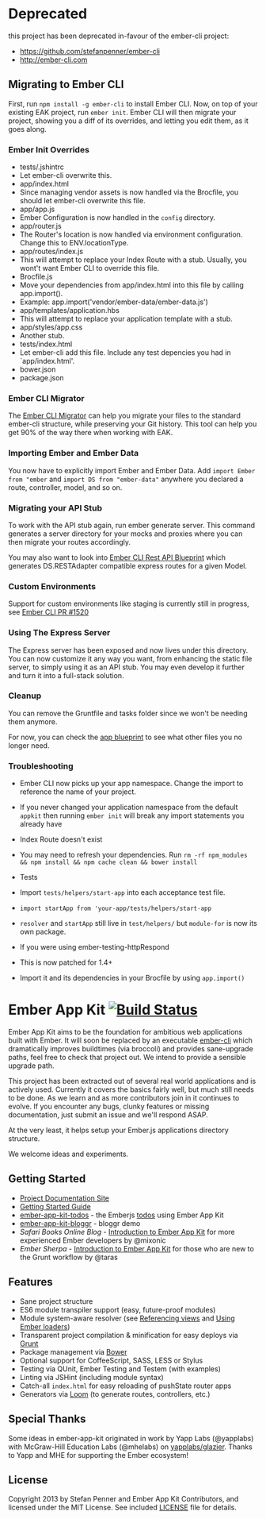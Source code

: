 # Deprecated

this project has been deprecated in-favour of the ember-cli project:

* https://github.com/stefanpenner/ember-cli
* http://ember-cli.com

## Migrating to Ember CLI

First, run `npm install -g ember-cli` to install Ember CLI.
Now, on top of your existing EAK project, run `ember init`. Ember CLI
will then migrate your project, showing you a diff of its overrides,
and letting you edit them, as it goes along.

### Ember Init Overrides

* tests/.jshintrc
* Let ember-cli overwrite this.
* app/index.html
* Since managing vendor assets is now handled via the Brocfile, you should let ember-cli overwrite this file.
* app/app.js
* Ember Configuration is now handled in the `config` directory.
* app/router.js
* The Router's location is now handled via environment configuration.
Change this to ENV.locationType.
* app/routes/index.js
* This will attempt to replace your Index Route with a stub. Usually,
you wont't want Ember CLI to override this file.
* Brocfile.js
* Move your dependencies from app/index.html into this file by calling
app.import().
* Example: app.import('vendor/ember-data/ember-data.js')
* app/templates/application.hbs
* This will attempt to replace your application template with a stub.
* app/styles/app.css
* Another stub.
* tests/index.html
* Let ember-cli add this file. Include any test depencies you had in `app/index.html'.
* bower.json
* package.json

### Ember CLI Migrator

The [Ember CLI Migrator](https://github.com/fivetanley/ember-cli-migrator) can help you migrate your files to the standard ember-cli structure, while preserving your Git history. This tool can help you get 90% of the way there when working with EAK.

### Importing Ember and Ember Data

You now have to explicitly import Ember and Ember Data. Add `import Ember from "ember` and
`import DS from "ember-data"` anywhere you declared a route, controller, model, and so on.

### Migrating your API Stub

To work with the API stub again, run ember generate server. This command generates a server directory for your mocks and proxies where you can then migrate your routes accordingly.

You may also want to look into [Ember CLI Rest API Blueprint](https://github.com/manuelmitasch/ember-cli-rest-api-blueprint)
which generates DS.RESTAdapter compatible express routes for a given Model.

### Custom Environments

Support for custom environments like staging is currently still in progress, see [Ember CLI PR #1520](https://github.com/ember-cli/ember-cli/pull/1520)

### Using The Express Server

The Express server has been exposed and now lives under this directory.
You can now customize it any way you want, from enhancing the static file server,
to simply using it as an API stub. You may even develop it further and turn it into a full-stack solution.

### Cleanup

You can remove the Gruntfile and tasks folder since we won't be needing them anymore.

For now, you can check the [app blueprint](https://github.com/stefanpenner/ember-cli/tree/master/blueprints/app/files)
to see what other files you no longer need.

### Troubleshooting

* Ember CLI now picks up your app namespace. Change the import to
reference the name of your project.
* If you never changed your application namespace from the default
`appkit` then running `ember init` will break any import statements
you already have

* Index Route doesn't exist
* You may need to refresh your dependencies. Run `rm -rf npm_modules && npm install && npm
cache clean && bower install`

* Tests
* Import `tests/helpers/start-app` into each acceptance test file.
* `import startApp from 'your-app/tests/helpers/start-app`
* `resolver` and `startApp` still live in `test/helpers/` but
`module-for` is now its own package.
* If you were using ember-testing-httpRespond
* This is now patched for 1.4+
* Import it and its dependencies in your Brocfile by using
`app.import()`





# Ember App Kit [![Build Status](https://travis-ci.org/stefanpenner/ember-app-kit.png?branch=master)](https://travis-ci.org/stefanpenner/ember-app-kit)

Ember App Kit aims to be the foundation for ambitious web applications built with Ember. It will soon be replaced by an executable [ember-cli](https://github.com/stefanpenner/ember-cli) which dramatically improves buildtimes (via broccoli) and provides sane-upgrade paths, feel free to check that project out. We intend to provide a sensible upgrade path.

This project has been extracted out of several real world applications and is actively used. Currently it covers the basics fairly well, but much still needs to be done. As we learn and as more contributors join in it continues to evolve. If you encounter any bugs, clunky features or missing documentation, just submit an issue and we'll respond ASAP.

At the very least, it helps setup your Ember.js applications directory structure.

We welcome ideas and experiments.

## Getting Started

* [Project Documentation Site](http://stefanpenner.github.io/ember-app-kit/)
* [Getting Started Guide](http://stefanpenner.github.io/ember-app-kit/guides/getting-started.html)
* [ember-app-kit-todos](https://github.com/stefanpenner/ember-app-kit-todos) - the Emberjs [todos](http://emberjs.com/guides/getting-started/) using Ember App Kit
* [ember-app-kit-bloggr](https://github.com/pixelhandler/ember-app-kit-example-with-bloggr-client) - bloggr demo
* *Safari Books Online Blog* - [Introduction to Ember App Kit](http://blog.safaribooksonline.com/2013/09/18/ember-app-kit/) for more experienced Ember developers by @mixonic
* *Ember Sherpa* - [Introduction to Ember App Kit](http://embersherpa.com/articles/introduction-to-ember-app-kit/) for those who are new to the Grunt workflow by @taras


## Features

- Sane project structure
- ES6 module transpiler support (easy, future-proof modules)
- Module system-aware resolver (see [Referencing views](https://github.com/stefanpenner/ember-app-kit/wiki/Referencing-Views) and [Using Ember loaders](https://github.com/stefanpenner/ember-app-kit/wiki/Using-Ember-loaders))
- Transparent project compilation & minification for easy deploys via [Grunt](http://gruntjs.com/)
- Package management via [Bower](https://github.com/bower/bower)
- Optional support for CoffeeScript, SASS, LESS or Stylus
- Testing via QUnit, Ember Testing and Testem (with examples)
- Linting via JSHint (including module syntax)
- Catch-all `index.html` for easy reloading of pushState router apps
- Generators via [Loom](https://github.com/cavneb/loom-generators-ember-appkit) (to generate routes, controllers, etc.)



## Special Thanks

Some ideas in ember-app-kit originated in work by Yapp Labs (@yapplabs) with McGraw-Hill Education Labs (@mhelabs) on [yapplabs/glazier](https://github.com/yapplabs/glazier). Thanks to Yapp and MHE for supporting the Ember ecosystem!

## License

Copyright 2013 by Stefan Penner and Ember App Kit Contributors, and licensed under the MIT License. See included
[LICENSE](/stefanpenner/ember-app-kit/blob/master/LICENSE) file for details.
